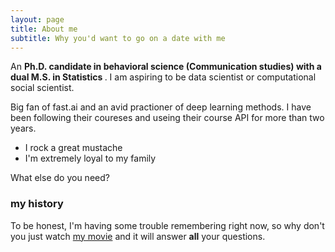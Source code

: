 ```yaml
---
layout: page
title: About me
subtitle: Why you'd want to go on a date with me
---
```


<div id="aboutme-section">

<p class="about-text">
<span class="fa fa-user-graduate about-icon"></span>
An <strong>Ph.D. candidate in behavioral science (Communication studies) with a dual M.S. in Statistics </strong></a>. I am aspiring to be data scientist or computational social scientist. 
</p>

<p class="about-text">
<span class="fa fa-briefcase about-icon"></span>
Big fan of fast.ai and an avid practioner of deep learning methods. I have been following their coureses and useing their course API for more than two years. 
</p>


</div>



- I rock a great mustache
- I'm extremely loyal to my family

What else do you need?

### my history

To be honest, I'm having some trouble remembering right now, so why don't you just watch [my movie](http://en.wikipedia.org/wiki/The_Princess_Bride_%28film%29) and it will answer **all** your questions.
